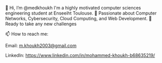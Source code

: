 👋 Hi, I’m @medkhoukh
I'm a highly motivated computer sciences engineering student at Enseeiht Toulouse.
🚀 Passionate about Computer Networks, Cybersecurity, Cloud Computing, and Web Development.
🌟 Ready to take any new challenges 

📫 How to reach me:

Email: m.khoukh2003@gmail.com

LinkedIn: https://www.linkedin.com/in/mohammed-khoukh-b68635219/
